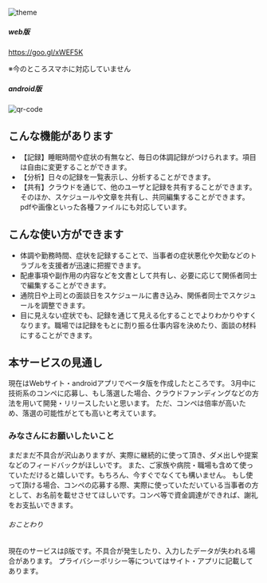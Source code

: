 ![theme](https://user-images.githubusercontent.com/26954245/35813465-06275a7a-0ad7-11e8-9216-d468b62385bb.jpg)


##### web版

https://goo.gl/xWEF5K

※今のところスマホに対応していません

##### android版
![qr-code](https://user-images.githubusercontent.com/26954245/35813680-8d6625ac-0ad7-11e8-8755-f8c828126f5f.png)

## こんな機能があります
* 【記録】睡眠時間や症状の有無など、毎日の体調記録がつけられます。項目は自由に変更することができます。
* 【分析】日々の記録を一覧表示し、分析することができます。
* 【共有】クラウドを通じて、他のユーザと記録を共有することができます。そのほか、スケジュールや文章を共有し、共同編集することができます。pdfや画像といった各種ファイルにも対応しています。

## こんな使い方ができます
* 体調や勤務時間、症状を記録することで、当事者の症状悪化や欠勤などのトラブルを支援者が迅速に把握できます。
* 配慮事項や副作用の内容などを文書として共有し、必要に応じて関係者同士で編集することができます。
* 通院日や上司との面談日をスケジュールに書き込み、関係者同士でスケジュールを調整できます。
* 目に見えない症状でも、記録を通じて見える化することでよりわかりやすくなります。職場では記録をもとに割り振る仕事内容を決めたり、面談の材料にすることができます。

## 本サービスの見通し
現在はWebサイト・androidアプリでベータ版を作成したところです。
3月中に技術系のコンペに応募し、もし落選した場合、クラウドファンディングなどの方法を用いて開発・リリースしたいと思います。
ただ、コンペは倍率が高いため、落選の可能性がとても高いと考えています。

### みなさんにお願いしたいこと
まだまだ不具合が沢山ありますが、実際に継続的に使って頂き、ダメ出しや提案などのフィードバックがほしいです。
また、ご家族や病院・職場も含めて使っていただけると嬉しいです。もちろん、今すぐでなくても構いません。
もし使って頂ける場合、コンペの応募する際、実際に使っていただいている当事者の方として、お名前を載せさせてほしいです。コンペ等で資金調達ができれば、謝礼をお支払いできます。

###### おことわり
現在のサービスはβ版です。不具合が発生したり、入力したデータが失われる場合があります。
プライバシーポリシー等についてはサイト・アプリに記載してあります。
